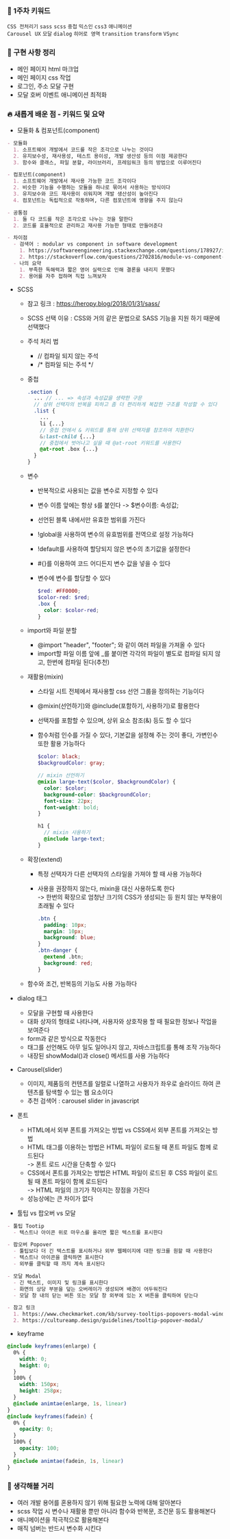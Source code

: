 ### **🔑 1주차 키워드**

`CSS 전처리기` `sass` `scss` `중첩` `믹스인` `css3` `애니메이션`  
`Carousel UX` `모달` `dialog` `히어로 영역` `transition` `transform` `VSync` 

### **📰 구현 사항 정리**

- 메인 페이지 html 마크업
- 메인 페이지 css 작업
- 로그인, 주소 모달 구현
- 모달 호버 이벤트 애니메이션 최적화

### **🔥 새롭게 배운 점 - 키워드 및 요약**

-  모듈화 & 컴포넌트(component)

```markdown
- 모듈화
  1. 소프트웨어 개발에서 코드를 작은 조각으로 나누는 것이다
  2. 유지보수성, 재사용성, 테스트 용이성, 개발 생산성 등의 이점 제공한다
  3. 함수와 클래스, 파일 분할, 라이브러리, 프레임워크 등의 방법으로 이루어진다

- 컴포넌트(component)
  1. 소프트웨어 개발에서 재사용 가능한 코드 조각이다
  2. 비슷한 기능을 수행하는 모듈을 하나로 묶어서 사용하는 방식이다
  3. 유지보수와 코드 재사용이 쉬워지며 개발 생산성이 높아진다
  4. 컴포넌트는 독립적으로 작동하며, 다른 컴포넌트에 영향을 주지 않는다

- 공통점
  1. 둘 다 코드를 작은 조각으로 나누는 것을 말한다
  2. 코드를 효율적으로 관리하고 재사용 가능한 형태로 만들어준다

- 차이점
  - 검색어 : modular vs component in software development
    1. https://softwareengineering.stackexchange.com/questions/178927/is-there-a-difference-between-a-component-and-a-module
    2. https://stackoverflow.com/questions/2702816/module-vs-component-design
  - 나의 요약
    1. 부족한 독해력과 짧은 영어 실력으로 인해 결론을 내리지 못했다
    2. 용어를 자주 접하며 직접 느껴보자
```

- SCSS
  - 참고 링크 : https://heropy.blog/2018/01/31/sass/
  - SCSS 선택 이유 : CSS와 거의 같은 문법으로 SASS 기능을 지원 하기 때문에 선택했다
  - 주석 처리 법
    - // 컴파일 되지 않는 주석
    - /* 컴파일 되는 주석 */
    
  - 중첩

    ```scss
    .section {
      ... // ... => 속성과 속성값을 생략한 구문
      // 상위 선택자의 반복을 피하고 좀 더 편리하게 복잡한 구조를 작성할 수 있다
      .list {
        ...
        li {...}
        // 중첩 안에서 & 키워드를 통해 상위 선택자를 참조하여 치환한다
        &:last-child {...}
        // 중첩에서 벗어나고 싶을 때 @at-root 키워드를 사용한다
        @at-root .box {...}
      }
    }
    ```
  
  - 변수
    - 반복적으로 사용되는 값을 변수로 지정할 수 있다
    - 변수 이름 앞에는 항상 `$`를 붙인다 -> $변수이름: 속성값;
    - 선언된 블록 내에서만 유효한 범위를 가진다
    - !global을 사용하여 변수의 유효범위를 전역으로 설정 가능하다
    - !default를 사용하여 할당되지 않은 변수의 초기값을 설정한다
    - #{}를 이용하여 코드 어디든지 변수 값을 넣을 수 있다
    - 변수에 변수를 할당할 수 있다

      ```scss
      $red: #FF0000;
      $color-red: $red;
      .box {
        color: $color-red;
      }
      ```

  - import와 파일 분할
    - @import "header", "footer"; 와 같이 여러 파일을 가져올 수 있다
    - import할 파일 이름 앞에 _를 붙이면 각각의 파일이 별도로 컴파일 되지 않고, 한번에 컴파일 된다(추천)
  - 재활용(mixin)
    - 스타일 시트 전체에서 재사용할 css 선언 그룹을 정의하는 기능이다
    - @mixin(선언하기)와 @include(포함하기, 사용하기)로 활용한다
    - 선택자를 포함할 수 있으며, 상위 요소 참조(&) 등도 할 수 있다
    - 함수처럼 인수를 가질 수 있다, 기본값을 설정해 주는 것이 좋다, 가변인수 또한 활용 가능하다

      ```scss
      $color: black;
      $backgroudColor: gray;

      // mixin 선언하기
      @mixin large-text($color, $backgroundColor) {
        color: $color;
        background-color: $backgroundColor;
        font-size: 22px;
        font-weight: bold;
      }

      h1 {
        // mixin 사용하기
        @include large-text;
      }
      ```

  - 확장(extend)
    - 특정 선택자가 다른 선택자의 스타일을 가져야 할 때 사용 가능하다
    - 사용을 권장하지 않는다, mixin을 대신 사용하도록 한다  
    -> 한번의 확장으로 엄청난 크기의 CSS가 생성되는 등 원치 않는 부작용이 초래될 수 있다

      ```css
      .btn {
        padding: 10px;
        margin: 10px;
        background: blue;
      }
      .btn-danger {
        @extend .btn;
        background: red;
      }
      ```

  - 함수와 조건, 반복등의 기능도 사용 가능하다

- dialog 태그
  - 모달을 구현할 때 사용한다
  - 대화 상자의 형태로 나타나며, 사용자와 상호작용 할 때 필요한 정보나 작업을 보여준다
  - form과 같은 방식으로 작동한다
  - 태그를 선언해도 아무 일도 일어나지 않고, 자바스크립트를 통해 조작 가능하다
  - 내장된 showModal()과 close() 메서드를 사용 가능하다

- Carousel(slider)
  - 이미지, 제품등의 컨텐츠를 일렬로 나열하고 사용자가 좌우로 슬라이드 하여 콘텐츠를 탐색할 수 있는 웹 요소이다
  - 추천 검색어 : carousel slider in javascript

- 폰트
  - HTML에서 외부 폰트를 가져오는 방법 vs CSS에서 외부 폰트를 가져오는 방법
  - HTML 태그를 이용하는 방법은 HTML 파일이 로드될 때 폰트 파일도 함께 로드된다  
  -> 폰트 로드 시간을 단축할 수 있다
  - CSS에서 폰트를 가져오는 방법은 HTML 파일이 로드된 후 CSS 파일이 로드될 때 폰트 파일이 함께 로드된다  
  -> HTML 파일의 크기가 작아지는 장점을 가진다
  - 성능상에는 큰 차이가 없다

- 툴팁 vs 팝오버 vs 모달

```markdown
- 툴팁 Tootip
  - 텍스트나 아이콘 위로 마우스를 올리면 짧은 텍스트를 표시한다

- 팝오버 Popover
  - 툴팁보다 더 긴 텍스트를 표시하거나 외부 웹페이지에 대한 링크를 원할 때 사용한다
  - 텍스트나 아이콘을 클릭하면 표시한다
  - 외부를 클릭할 때 까지 계속 표시된다

- 모달 Modal
  - 긴 텍스트, 이미지 및 링크를 표시한다
  - 화면의 상당 부분을 덮는 오버레이가 생성되며 배경이 어두워진다
  - 모달 창 내의 닫는 버튼 또는 모달 창 외부에 있는 X 버튼을 클릭하여 닫는다

- 참고 링크
  1. https://www.checkmarket.com/kb/survey-tooltips-popovers-modal-windows/
  2. https://cultureamp.design/guidelines/tooltip-popover-modal/
```

- keyframe

```scss
@include keyframes(enlarge) {
  0% {
    width: 0;
    height: 0;
  }
  100% {
    width: 150px;
    height: 258px;
  }
  @include animtae(enlarge, 1s, linear)
}
@include keyframes(fadein) {
  0% {
    opacity: 0;
  }
  100% {
    opacity: 100;
  }
  @include animtae(fadein, 1s, linear)
}
```

### **🤔 생각해볼 거리**

- 여러 개발 용어를 혼용하지 않기 위해 필요한 노력에 대해 알아본다
- scss 작업 시 변수나 재활용 뿐만 아니라 함수와 반복문, 조건문 등도 활용해본다
- 애니메이션을 적극적으로 활용해본다
- 매직 넘버는 반드시 변수화 시킨다
